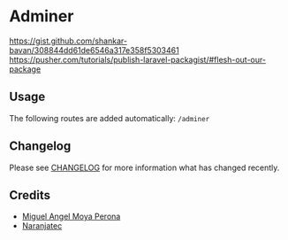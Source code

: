 # Adminer

https://gist.github.com/shankar-bavan/308844dd61de6546a317e358f5303461
https://pusher.com/tutorials/publish-laravel-packagist/#flesh-out-our-package

## Usage

The following routes are added automatically: `/adminer`

## Changelog

Please see [CHANGELOG](CHANGELOG.md) for more information what has changed recently.

## Credits

- [Miguel Angel Moya Perona](https://banzee.net)
- [Naranjatec](https://naranjatec.com)